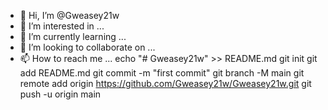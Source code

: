 - 👋 Hi, I’m @Gweasey21w
- 👀 I’m interested in ...
- 🌱 I’m currently learning ...
- 💞️ I’m looking to collaborate on ...
- 📫 How to reach me ...
echo "# Gweasey21w" >> README.md
git init
git add README.md
git commit -m "first commit"
git branch -M main
git remote add origin https://github.com/Gweasey21w/Gweasey21w.git
git push -u origin main
